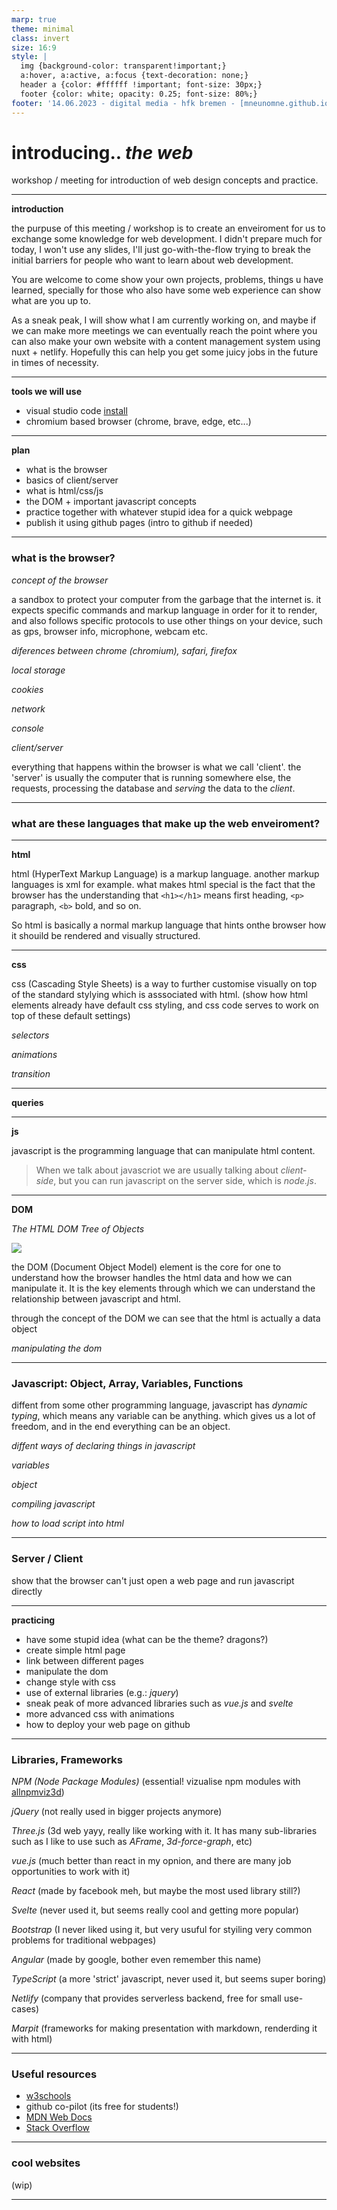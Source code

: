```yaml
---
marp: true
theme: minimal
class: invert
size: 16:9
style: |
  img {background-color: transparent!important;}
  a:hover, a:active, a:focus {text-decoration: none;}
  header a {color: #ffffff !important; font-size: 30px;}
  footer {color: white; opacity: 0.25; font-size: 80%;}
footer: '14.06.2023 - digital media - hfk bremen - [mneunomne.github.io/presentations/introducing_the_web_presentation.html](https://mneunomne.github.io/presentations/introducing_the_web_presentation.html)'
---
```


# introducing.. _the web_

workshop / meeting for introduction of web design concepts and practice.

---

__introduction__

the purpuse of this meeting / workshop is to create an enveiroment for us to exchange some knowledge for web development. I didn't prepare much for today, I won't use any slides, I'll just go-with-the-flow trying to break the initial barriers for people who want to learn about web development.

You are welcome to come show your own projects, problems, things u have learned, specially for those who also have some web experience can show what are you up to.

As a sneak peak, I will show what I am currently working on, and maybe if we can make more meetings we can eventually reach the point where you can also make your own website with a content management system using nuxt + netlify. Hopefully this can help you get some juicy jobs in the future in times of necessity.

---

__tools we will use__

- visual studio code [install](https://code.visualstudio.com/)
- chromium based browser (chrome, brave, edge, etc...)

---

__plan__

- what is the browser
- basics of client/server
- what is html/css/js
- the DOM + important javascript concepts
- practice together with whatever stupid idea for a quick webpage
- publish it using github pages (intro to github if needed)

---

### what is the browser?

_concept of the browser_

a sandbox to protect your computer from the garbage that the internet is. it expects specific commands and markup language in order for it to render, and also follows specific protocols to use other things on your device, such as gps, browser info, microphone, webcam etc.

_diferences between chrome (chromium), safari, firefox_

_local storage_

_cookies_

_network_

_console_

<!--
with the browser show how the files are requested, how they are loaded, check the sources of a webpage, check how to debug things.

go to the console and show how javascript commands work.

show how css elements are associated with html elements.
--->

_client/server_

everything that happens within the browser is what we call 'client'. the 'server' is usually the computer that is running somewhere else, the requests, processing the database and _serving_ the data to the _client_.

---

### what are these languages that make up the web enveiroment?

---

__html__

html (HyperText Markup Language) is a markup language. another markup languages is xml for example. what makes html special is the fact that the browser has the understanding that `<h1></h1>` means first heading, `<p>` paragraph, `<b>` bold, and so on. 

So html is basically a normal markup language that hints onthe browser how it shouild be rendered and visually structured.

---

__css__

css (Cascading Style Sheets) is a way to further customise visually on top of the standard stylying which is asssociated with html. (show how html elements already have default css styling, and css code serves to work on top of these default settings)

_selectors_

_animations_

_transition_

---

__queries__

---

__js__

javascript is the programming language that can manipulate html content. 

> When we talk about javascriot we are usually talking about _client-side_, but you can run javascript on the server side, which is _node.js_.

---

__DOM__

_The HTML DOM Tree of Objects_

![](https://www.w3schools.com/js/pic_htmltree.gif)

the DOM (Document Object Model) element is the core for one to understand how the browser handles the html data and how we can manipulate it. It is the key elements through which we can understand the relationship between javascript and html.

through the concept of the DOM we can see that the html is actually a data object

_manipulating the dom_

---

### Javascript: Object, Array, Variables, Functions

diffent from some other programming language, javascript has _dynamic typing_, which means any variable can be anything. which gives us a lot of freedom, and in the end everything can be an object. 

_diffent ways of declaring things in javascript_ 

_variables_

_object_

_compiling javascript_

_how to load script into html_

---

### Server / Client

show that the browser can't just open a web page and run javascript directly

---

__practicing__

- have some stupid idea (what can be the theme? dragons?)
- create simple html page
- link between different pages
- manipulate the dom
- change style with css
- use of external libraries (e.g.: _jquery_)
- sneak peak of more advanced libraries such as _vue.js_ and _svelte_
- more advanced css with animations
- how to deploy your web page on github

---

### Libraries, Frameworks

_NPM (Node Package Modules)_ (essential! vizualise npm modules with [allnpmviz3d](http://anvaka.github.io/allnpmviz3d/)) 

_jQuery_ (not really used in bigger projects anymore)

_Three.js_ (3d web yayy, really like working with it. It has many sub-libraries such as I like to use such as _AFrame_, _3d-force-graph_, etc)

_vue.js_ (much better than react in my opnion, and there are many job opportunities to work with it)

_React_ (made by facebook meh, but maybe the most used library still?)

_Svelte_ (never used it, but seems really cool and getting more popular)

_Bootstrap_ (I never liked using it, but very usuful for styiling very common problems for traditional webpages)

_Angular_ (made by google, bother even remember this name)

_TypeScript_ (a more 'strict' javascript, never used it, but seems super boring)

_Netlify_ (company that provides serverless backend, free for small use-cases)

_Marpit_ (frameworks for making presentation with markdown, renderding it with html)

---

### Useful resources 

- [w3schools](https://www.w3schools.com/js/js_htmldom.asp)
- github co-pilot (its free for students!)
- [MDN Web Docs](https://developer.mozilla.org/)
- [Stack Overflow](https://stackoverflow.com/)

---

### cool websites

(wip)

---